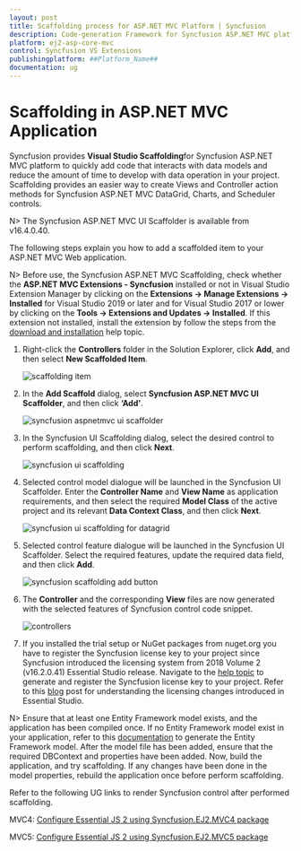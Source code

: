 ```yaml
---
layout: post
title: Scaffolding process for ASP.NET MVC Platform | Syncfusion
description: Code-generation Framework for Syncfusion ASP.NET MVC platform to quickly create the Controller and Views in a short time.
platform: ej2-asp-core-mvc
control: Syncfusion VS Extensions
publishingplatform: ##Platform_Name##
documentation: ug
---
```


# Scaffolding in ASP.NET MVC Application

Syncfusion provides **Visual Studio Scaffolding**for Syncfusion ASP.NET MVC platform to quickly add code that interacts with data models and reduce the amount of time to develop with data operation in your project. Scaffolding provides an easier way to create Views and Controller action methods for Syncfusion ASP.NET MVC DataGrid, Charts, and Scheduler controls.

N> The Syncfusion ASP.NET MVC UI Scaffolder is available from v16.4.0.40.

The following steps explain you how to add a scaffolded item to your ASP.NET MVC Web application.

N> Before use, the Syncfusion ASP.NET MVC Scaffolding, check whether the **ASP.NET MVC Extensions - Syncfusion** installed or not in Visual Studio Extension Manager by clicking on the **Extensions -> Manage Extensions -> Installed** for Visual Studio 2019 or later and for Visual Studio 2017 or lower by clicking on the **Tools -> Extensions and Updates -> Installed**. If this extension not installed, install the extension by follow the steps from the [download and installation](download-and-installation) help topic.

1. Right-click the **Controllers** folder in the Solution Explorer, click **Add**, and then select **New Scaffolded Item**.

    ![scaffolding item](images/scaffold-item.png)

2. In the **Add Scaffold** dialog, select **Syncfusion ASP.NET MVC UI Scaffolder**, and then click **‘Add’**.

    ![syncfusion aspnetmvc ui scaffolder](images/mvc-ui-scaffolder.png)

3. In the Syncfusion UI Scaffolding dialog, select the desired control to perform scaffolding, and then click **Next**.

    ![syncfusion ui scaffolding](images/syncfusion-ui-scaffolding.png)

4. Selected control model dialogue will be launched in the Syncfusion UI Scaffolder. Enter the **Controller Name** and **View Name** as application requirements, and then select the required **Model Class** of the active project and its relevant **Data Context Class**, and then click **Next**.

    ![syncfusion ui scaffolding for datagrid](images/ui-scaffolding-datagrid.png)

5. Selected control feature dialogue will be launched in the Syncfusion UI Scaffolder. Select the required features, update the required data field, and then click **Add**.

    ![syncfusion scaffolding add button](images/scaffolding-add-button.png)

6. The **Controller** and the corresponding **View** files are now generated with the selected features of Syncfusion control code snippet.

    ![controllers](images/controllers-view.png)

7. If you installed the trial setup or NuGet packages from nuget.org you have to register the Syncfusion license key to your project since Syncfusion introduced the licensing system from 2018 Volume 2 (v16.2.0.41) Essential Studio release. Navigate to the [help topic](https://help.syncfusion.com/common/essential-studio/licensing/license-key#how-to-generate-syncfusion-license-key) to generate and register the Syncfusion license key to your project. Refer to this [blog](https://blog.syncfusion.com/post/Whats-New-in-2018-Volume-2-Licensing-Changes-in-the-1620x-Version-of-Essential-Studio.aspx?_ga=2.11237684.1233358434.1587355730-230058891.1567654773) post for understanding the licensing changes introduced in Essential Studio.

N> Ensure that at least one Entity Framework model exists, and the application has been compiled once. If no Entity Framework model exist in your application, refer to this [documentation](https://docs.microsoft.com/en-us/aspnet/mvc/overview/getting-started/database-first-development/creating-the-web-application#generate-the-models) to generate the Entity Framework model. After the model file has been added, ensure that the required DBContext and properties have been added. Now, build the application, and try scaffolding. If any changes have been done in the model properties, rebuild the application once before perform scaffolding.

Refer to the following UG links to render Syncfusion control after performed scaffolding.

MVC4: [Configure Essential JS 2 using Syncfusion.EJ2.MVC4 package](https://ej2.syncfusion.com/aspnetmvc/documentation/getting-started/visual-studio-2017/#configure-essential-js-2-in-the-application-1)

MVC5: [Configure Essential JS 2 using Syncfusion.EJ2.MVC5 package](https://ej2.syncfusion.com/aspnetmvc/documentation/getting-started/visual-studio-2017/#configure-essential-js-2-in-the-application)
